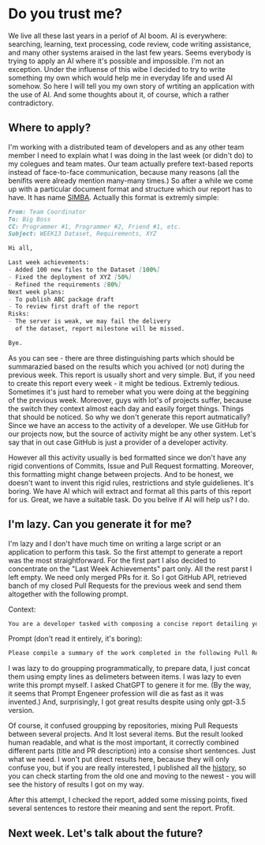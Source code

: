 # Do you trust me?

We live all these last years in a periof of AI boom. AI is everywhere: searching, learning, text processing, code review, code writing assistance, and many other systems araised in the last few years. Seems everybody is trying to apply an AI where it's possible and impossible. I'm not an exception. Under the influense of this wibe I decided to try to write something my own which would help me in everyday life and used AI somehow. So here I will tell you my own story of wrtiting an application with the use of AI. And some thoughts about it, of course, which a rather contradictory.

## Where to apply?

I'm working with a distributed team of developers and as any other team member I need to explain what I was doing in the last week (or didn't do) to my colegues and team mates. Our team actually prefere text-based reports instead of face-to-face communication, because many reasons (all the benifits were already mention many-many times.) So after a while we come up with a particular document format and structure which our report has to have. It has name [SIMBA](https://www.yegor256.com/2021/09/09/simba.html). Actually this format is extremly simple:

```md
From: Team Coordinator
To: Big Boss
CC: Programmer #1, Programmer #2, Friend #1, etc.
Subject: WEEK13 Dataset, Requirements, XYZ 

Hi all,

Last week achievements:
- Added 100 new files to the Dataset [100%]
- Fixed the deployment of XYZ [50%]
- Refined the requirements [80%]
Next week plans:
- To publish ABC package draft
- To review first draft of the report
Risks:
- The server is weak, we may fail the delivery
  of the dataset, report milestone will be missed.

Bye.
```

As you can see - there are three distinguishing parts which should be summarazied based on the results which you achived (or not) during the previous week.
This report is usually short and very simple. 
But, if you need to create this report every week - it might be tedious. 
Extremly tedious. 
Sometimes it's just hard to remeber what you were doing at the beggining of the previous week. 
Moreover, guys with lot's of projects suffer, because the switch they context almost each day and easily forget things.
Things that should be noticed.
So why we don't generate this report autmatically? 
Since we have an access to the activity of a developer. 
We use GitHub for our projects now, but the source of activity might be any other system.
Let's say that in out case GitHub is just a provider of a developer activity. 

However all this activity usually is bed formatted since we don't have any rigid conventions of Commits, Issue and Pull Request formatting.
Moreover, this formatting might change between projects.
And to be honest, we doesn't want to invent this rigid rules, restrictions and style guidelienes.
It's boring.
We have AI which will extract and format all this parts of this report for us.
Great, we have a suitable task.
Do you belive if AI will help us? I do.

## I'm lazy. Can you generate it for me?

I'm lazy and I don't have much time on writing a large script or an application to perform this task.
So the first attempt to generate a report was the most straightforward.
For the first part I also decided to concentrate on the "Last Week Achievements" part only.
All the rest parst I left empty.
We need only merged PRs for it. So I got GitHub API, retrieved banch of my closed Pull Requests for the previous week and
send them altogether with the following prompt.

Context:
```txt
You are a developer tasked with composing a concise report detailing your activities and progress for the previous week, intended for submission to your supervisor.
```
Prompt (don't read it entirely, it's boring):

```txt
Please compile a summary of the work completed in the following Pull Requests (PRs). Each PR should be summarized in a single sentence, focusing more on the PR title and less on implementation details. Group the sentences by repositories, each identified by its name mentioned in the 'repository:[name]' attribute of the PR. The grouping is important an should be precise. Ensure that each sentence includes the corresponding issue number as an integer value. If a PR doesn't mention an issue number, just print [#chore]. Combine all the information from each PR into a concise and fluent sentence, as if you were a developer reporting on your work. Please strictly adhere to the example template provided. Example of a report: #{example}. List of Pull Requests: [#{prs}]"}
```

I was lazy to do groupping programmatically, to prepare data, I just concat them using empty lines as delimeters between items.
I was lazy to even write this prompt myself. I asked ChatGPT to genere it for me. (By the way, it seems that Prompt Engeneer profession will die as fast as it was invented.)
And, surprisingly, I got great results despite using only gpt-3.5 version. 

Of course, it confused groupping by repositories, mixing Pull Requests between several projects.
And It lost several items. 
But the result looked human readable, and what is the most important, it correctly combined different parts (title and PR description) into a consise short sentences.
Just what we need.
I won't put direct results here, because they will only confuse you, but if you are really interested, I published all the [history](https://volodya-lombrozo.github.io/newsman/), so you can check starting from the old one and moving to the newest - you will see the history of results I got on my way.

After this attempt, I checked the report, added some missing points, fixed several sentences to restore their meaning and sent the report. Profit.

## Next week. Let's talk about the future?





